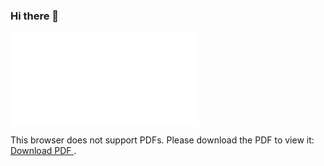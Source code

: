 ### Hi there 👋

<!--
**mushfiqur11/mushfiqur11** is a ✨ _special_ ✨ repository because its `README.md` (this file) appears on your GitHub profile.

Here are some ideas to get you started:

- 🔭 I’m currently working on ...
- 🌱 I’m currently learning ...
- 👯 I’m looking to collaborate on ...
- 🤔 I’m looking for help with ...
- 💬 Ask me about ...
- 📫 How to reach me: ...
- 😄 Pronouns: ...
- ⚡ Fun fact: ...
-->
<object data="./Md_Mushfiqur_Rahman_CV.pdf" type="application/pdf" width="500px" height="1000px">
    <embed src="./Md_Mushfiqur_Rahman_CV.pdf">
        <p>
        This browser does not support PDFs. Please download the PDF to view it: 
        <a href="./Md_Mushfiqur_Rahman_CV.pdf"> Download PDF </a>.
        </p>
    </embed>
</object>
